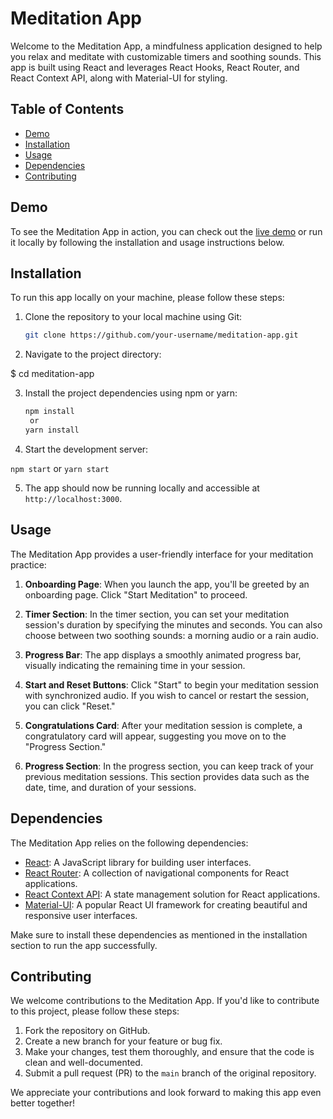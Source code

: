 # Meditation App

Welcome to the Meditation App, a mindfulness application designed to help you relax and meditate with customizable timers and soothing sounds. This app is built using React and leverages React Hooks, React Router, and React Context API, along with Material-UI for styling.

## Table of Contents

- [Demo](#demo)
- [Installation](#installation)
- [Usage](#usage)
- [Dependencies](#dependencies)
- [Contributing](#contributing)

## Demo

To see the Meditation App in action, you can check out the [live demo](https://gabrilp.github.io/meditation-app/) or run it locally by following the installation and usage instructions below.

## Installation

To run this app locally on your machine, please follow these steps:

1. Clone the repository to your local machine using Git:

   ```bash
   git clone https://github.com/your-username/meditation-app.git

2. Navigate to the project directory:

$ cd meditation-app


3. Install the project dependencies using npm or yarn:

   ```bash
   npm install
    or
   yarn install

5. Start the development server:
  
`npm start`
or
`yarn start`

5. The app should now be running locally and accessible at `http://localhost:3000`.

## Usage

The Meditation App provides a user-friendly interface for your meditation practice:

1. **Onboarding Page**: When you launch the app, you'll be greeted by an onboarding page. Click "Start Meditation" to proceed.

2. **Timer Section**: In the timer section, you can set your meditation session's duration by specifying the minutes and seconds. You can also choose between two soothing sounds: a morning audio or a rain audio.

3. **Progress Bar**: The app displays a smoothly animated progress bar, visually indicating the remaining time in your session.

4. **Start and Reset Buttons**: Click "Start" to begin your meditation session with synchronized audio. If you wish to cancel or restart the session, you can click "Reset."

5. **Congratulations Card**: After your meditation session is complete, a congratulatory card will appear, suggesting you move on to the "Progress Section."

6. **Progress Section**: In the progress section, you can keep track of your previous meditation sessions. This section provides data such as the date, time, and duration of your sessions.

## Dependencies

The Meditation App relies on the following dependencies:

- [React](https://reactjs.org/): A JavaScript library for building user interfaces.
- [React Router](https://reactrouter.com/): A collection of navigational components for React applications.
- [React Context API](https://reactjs.org/docs/context.html): A state management solution for React applications.
- [Material-UI](https://material-ui.com/): A popular React UI framework for creating beautiful and responsive user interfaces.

Make sure to install these dependencies as mentioned in the installation section to run the app successfully.

## Contributing

We welcome contributions to the Meditation App. If you'd like to contribute to this project, please follow these steps:

1. Fork the repository on GitHub.
2. Create a new branch for your feature or bug fix.
3. Make your changes, test them thoroughly, and ensure that the code is clean and well-documented.
4. Submit a pull request (PR) to the `main` branch of the original repository.

We appreciate your contributions and look forward to making this app even better together!
